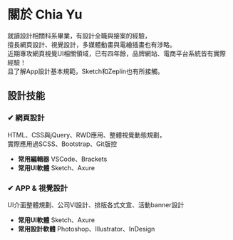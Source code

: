 # 關於 Chia Yu
就讀設計相關科系畢業，有設計全職與接案的經驗，<br>
擅長網頁設計、視覺設計，多媒體動畫與電繪插畫也有涉略。<br>
近期專攻網頁視覺UI相關領域，已有四年餘，品牌網站、電商平台系統皆有實際經驗！<br>
且了解App設計基本規範，Sketch和Zeplin也有所接觸。<br>

## 設計技能
### ✔ 網頁設計
HTML、CSS與jQuery、RWD應用、整體視覺動態規劃，<br>
實際應用過SCSS、Bootstrap、Git版控<br>
- **常用編輯器** VSCode、Brackets<br>
- **常用UI軟體** Sketch、Axure

### ✔ APP & 視覺設計
UI介面整體規劃、公司VI設計、排版各式文宣、活動banner設計<br>
- **常用UI軟體** Sketch、Axure<br>
- **常用設計軟體** Photoshop、Illustrator、InDesign

<!--
**chiayu1228/chiayu1228** is a ✨ _special_ ✨ repository because its `README.md` (this file) appears on your GitHub profile.

Here are some ideas to get you started:

- 🔭 I’m currently working on ...
- 🌱 I’m currently learning ...
- 👯 I’m looking to collaborate on ...
- 🤔 I’m looking for help with ...
- 💬 Ask me about ...
- 📫 How to reach me: ...
- 😄 Pronouns: ...
- ⚡ Fun fact: ...
-->
